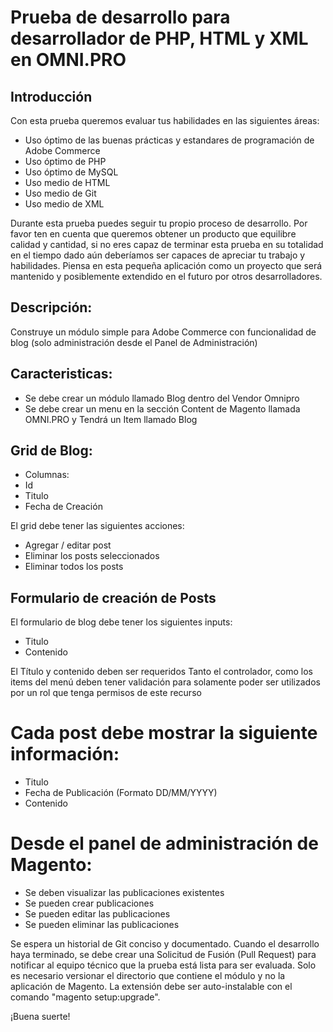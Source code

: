 # Prueba de desarrollo para desarrollador de PHP, HTML y XML en OMNI.PRO

## Introducción
Con esta prueba queremos evaluar tus habilidades en las siguientes áreas:
* Uso óptimo de las buenas prácticas y estandares de programación de Adobe Commerce
* Uso óptimo de PHP
* Uso óptimo de MySQL
* Uso medio de HTML
* Uso medio de Git
* Uso medio de XML
  
Durante esta prueba puedes seguir tu propio proceso de desarrollo. Por favor ten en cuenta que queremos obtener un producto que equilibre calidad y cantidad, si no eres capaz de terminar esta prueba en su totalidad en el tiempo dado aún deberíamos ser capaces de apreciar tu trabajo y habilidades. Piensa en esta pequeña aplicación como un proyecto que será mantenido y posiblemente extendido en el futuro por otros desarrolladores.

## Descripción:
Construye un módulo simple para Adobe Commerce con funcionalidad de blog (solo administración desde el Panel de Administración)

## Caracteristicas:
* Se debe crear un módulo llamado Blog dentro del Vendor Omnipro
* Se debe crear un menu en la sección Content de Magento llamada OMNI.PRO y Tendrá un Item llamado Blog

## Grid de Blog:
- Columnas:
- Id
- Titulo
- Fecha de Creación

El grid debe tener las siguientes acciones:
- Agregar / editar post
- Eliminar los posts seleccionados
- Eliminar todos los posts

## Formulario de creación de Posts
El formulario de blog debe tener los siguientes inputs:
- Titulo
- Contenido

El Título y contenido deben ser requeridos
Tanto el controlador, como los items del menú deben tener validación para solamente poder ser utilizados por un rol que tenga permisos de este recurso

# Cada post debe mostrar la siguiente información:
- Titulo
- Fecha de Publicación (Formato DD/MM/YYYY)
- Contenido

# Desde el panel de administración de Magento:
* Se deben visualizar las publicaciones existentes
* Se pueden crear publicaciones
* Se pueden editar las publicaciones
* Se pueden eliminar las publicaciones

Se espera un historial de Git conciso y documentado. Cuando el desarrollo haya terminado, se debe crear una Solicitud de Fusión (Pull Request) para notificar al equipo técnico que la prueba está lista para ser evaluada. Solo es necesario versionar el directorio que contiene el módulo y no la aplicación de Magento. La extensión debe ser auto-instalable con el comando "magento setup:upgrade".

¡Buena suerte!
